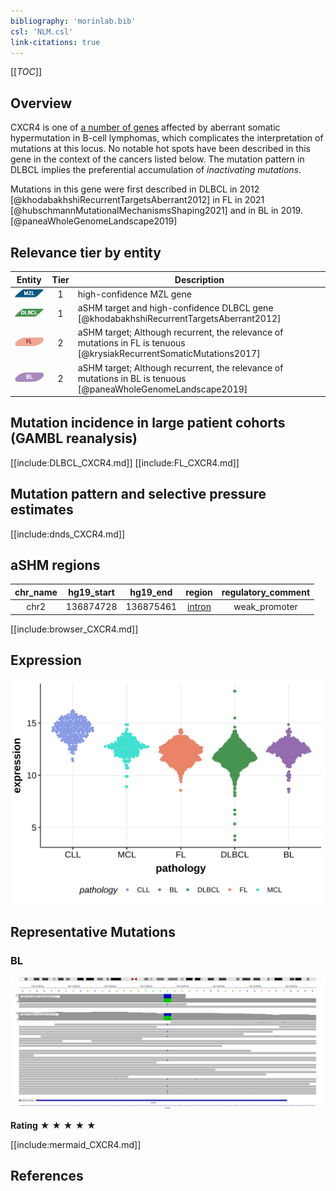```yaml
---
bibliography: 'morinlab.bib'
csl: 'NLM.csl'
link-citations: true
---
```

[[_TOC_]]

## Overview

CXCR4 is one of [a number of genes](https://github.com/morinlab/LLMPP/wiki/ashm) affected by aberrant somatic hypermutation in B-cell lymphomas, which complicates the interpretation of mutations at this locus. No notable hot spots have been described in this gene in the context of the cancers listed below. The mutation pattern in DLBCL implies the preferential accumulation of *inactivating mutations*.

Mutations in this gene were first described in DLBCL in 2012 [@khodabakhshiRecurrentTargetsAberrant2012] in FL in 2021 [@hubschmannMutationalMechanismsShaping2021] and in BL in 2019.[@paneaWholeGenomeLandscape2019]



## Relevance tier by entity

|Entity|Tier|Description                           |
|:------:|:----:|--------------------------------------|
|![MZL](images/icons/MZL_tier1.png)|1|high-confidence MZL gene|
|![DLBCL](images/icons/DLBCL_tier1.png) |1 | aSHM target and high-confidence DLBCL gene            [@khodabakhshiRecurrentTargetsAberrant2012]|
|![FL](images/icons/FL_tier2.png)    |2 | aSHM target; Although recurrent, the relevance of mutations in FL is tenuous [@krysiakRecurrentSomaticMutations2017]|
|![BL](images/icons/BL_tier2.png)    |2 | aSHM target; Although recurrent, the relevance of mutations in BL is tenuous [@paneaWholeGenomeLandscape2019]|

## Mutation incidence in large patient cohorts (GAMBL reanalysis)

[[include:DLBCL_CXCR4.md]]
[[include:FL_CXCR4.md]]

## Mutation pattern and selective pressure estimates

[[include:dnds_CXCR4.md]]

## aSHM regions

|chr_name|hg19_start|hg19_end |region                                                                                        |regulatory_comment|
|:--------:|:----------:|:---------:|:----------------------------------------------------------------------------------------------:|:------------------:|
|chr2    |136874728 |136875461|[intron](https://genome.ucsc.edu/s/rdmorin/GAMBL%20hg19?position=chr2%3A136874728%2D136875461)|weak_promoter     |



[[include:browser_CXCR4.md]]

## Expression
![](images/gene_expression/CXCR4_by_pathology.svg)

## Representative Mutations

### BL

![](primary/Panea_CXCR4_2.svg)

**Rating**
&starf; &starf; &starf; &starf; &starf;


[[include:mermaid_CXCR4.md]]

## References

<!-- ORIGIN: khodabakhshiRecurrentTargetsAberrant2012 -->

<!-- DLBCL: khodabakhshiRecurrentTargetsAberrant2012 -->
<!-- BL: paneaWholeGenomeLandscape2019 -->
<!-- FL: krysiakRecurrentSomaticMutations2017b -->
